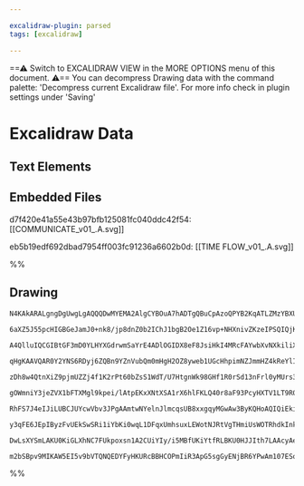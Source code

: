 ```yaml
---

excalidraw-plugin: parsed
tags: [excalidraw]

---
```

==⚠  Switch to EXCALIDRAW VIEW in the MORE OPTIONS menu of this document. ⚠== You can decompress Drawing data with the command palette: 'Decompress current Excalidraw file'. For more info check in plugin settings under 'Saving'


# Excalidraw Data

## Text Elements
## Embedded Files
d7f420e41a55e43b97bfb125081fc040ddc42f54: [[COMMUNICATE_v01_.A.svg]]

eb5b19edf692dbad7954ff003fc91236a6602b0d: [[TIME FLOW_v01_.A.svg]]

%%
## Drawing
```compressed-json
N4KAkARALgngDgUwgLgAQQQDwMYEMA2AlgCYBOuA7hADTgQBuCpAzoQPYB2KqATLZMzYBXUtiRoIACyhQ4zZAHoFAc0JRJQgEYA6bGwC2CgF7N6hbEcK4OCtptbErHALRY8RMpWdx8Q1TdIEfARcZgRmBShcZQUebQBGeO0ABho6IIR9BA4oZm4AbXAwUDBSiBJuCAB1ACtNADEEAFEhXDTSyFhESsJ9aKR+MsxuZwBmHgBObQAOADYAFmSAVnil

6aXZ5J55pcHIGBGeJamJ0+nk8/jp8dnZ0b2IChJ1bgB2Oe1Z16vp+NHXnivZKzeIPSQIQjKaTcO5JJZbWZLIGI7ZrB7WZTBbjJB7MKCkNgAawQAGE2Pg2KRKvjrMw4LhAjl2mVNLhsITlAShBxiGSKVSJDSOHSGdkoMzIAAzQj4fAAZVgWIkkjZGkCEogeIJxKqz0k3FBRQE+KJCAVMCV6EEHg1XKhHHCeTQho6EDY9OwagOzuSOKNEC5PIdzCdq

A4QlluIQCGIBtGF3mD0YLHYXGdrwmSaYrE4ADlOGIDX8eF8JsiHkI4MRcFAYwbXvNXkiliXNrcHoRmAARDK12NoSUEMIPTnCOAASWIofyAF0HpphDymsEsjlp3P/UQOITuOHI5u2Oy6wOhwgHtLgpPKsRXpL5jxkgh5vFcEslk/Rpoy5pJZp4kcLniSVsGSRZiGIbB70lJZ5g1Zh3HEVBCg6MAXQ6eIjQ3V1CB5LBKlweIICKABfQYSjKCoJAAQR

qHgKAAVQAR0Y2YNS6RDyj6ZQBn9YZnVubQm0mHgH2OZ8yweb1UGcHhpimNZJmmHZ4kReYlIeJ5iBeNAS1eGZXlGRtvnWC4H0Tf1wUhaEdMM7QJnhRszgmVZklWdEOExRC/VdLVTT5SlqXIYV6UZcV5zZDlA15ckAsFIKRVCjUL3lRUOJVbA1R4nyTR1PUDVxHKzVSyprQqB47UkYNQzQyB3TZL0DV9crF2IKrdwjfAo2PVBFgmLYsxTTgi28spkx

zDh8w4QtnXiZ9pjmUZZj4f1K2rPt60bZsS1WdT/U7HtgnWk98GHf1R0rSd13nFrl0yMUrs3HCdzQPdOoPI9+1QQcTrPf0LwQK8JAQTQlj/CYY0lWYJh4YhWRvez5klSVfVGYDnJ4RbcFuLZNGSWNcQQgojVQvZUMwjtcL49BcB4IjSmI8AsIgXA4DgBUa0Q8joHBLJKiIKEwqKBhCAQCgACEIvOnl/IFdAAGJfUV1JBggbARFC8da30BVtVJGLZY

gOWmniY3jeZVX1bFTXMgl9kpei/lAtpEKxXNtXSA1rX6hlFKLQ40r8aF93PcyHXTV1LT9R0lXg6trWw+Jc1LU1ckyqDy2cmt/QACVhHtR18vTj248yAB5D0Gp9EaLeLzOvc4KB6lwfQZSktCa5D/R6gbuVCCMRCHxjjOoCzgAVLAoCo/m03QYJJUFspY7r0OolISePbYChwVwT7XqH2uR61poeSojet5CT7mbPt3h6z0+CQoUf4A4qLzfgglZQAD

RhFS7J4eIJiLUBCJUYcwVbv3JPgAAmtwNYelnJlmcqsUB8xxgqyMGwAw3ByKQHoAQIQiEkiuSEqMEi+9O6525K1AuEhX4q05CQXu/d2r7jKAw4gCoEBwFgfQ0gJAACybBiDNA4LgTQwRPrfVOmwvhDtYqoBwRAMW5JL6kGUKyAAFKA6gqBtG6OmDo5I2glgAEoNTZwQMoCMDJKhqM0SWHRDjeCzEMcYsxZCg76wAAoEAQDITm/oMirigAnRCyFXR

y3qFE6JEpIByzFvUEkSwSRi1iYbKi0wqL1DFqxUmhsuxLEWotNJRtVgTHmiUsWOTRhdkInkuWSwuyjDFiSWm9TQErBJBMEpMEqLJCaK8EprwqLG3qLBep5x6ivCaUMxpalpiVKySWVJ9Sol9QASU+oyx6gljpqULCZQgliltpFFqRMULQHii7Jk9Sjg8DFqMOpxNDZQ2+BmEpVEuzLGWJUkE9llbPLlmWbYYtxmAsWskLsWSSnJCojwFJowSkAOm

DwLsXYSmLAKU0KiGLXhNC7FUkpoxsn1A2CUiYIy/i5MBfUKiYtfRLBKU0HJJIth7LAAcyAeAOB4OYCc+25yIlK19DC+EmxBn1NhckVlTQYV9MVjCrZvpqUXIVvS+M9QYXxl9JqyVDL/wwt9MbBZkrHlUXiCSLVACDWSufIsCVgLZoWuSIi25z4mgivqQA/pIrMIeMXsPUJ5coCplDHvIWkpyBZAsbhPhHlsGBNEeI7q+ICEPGwEQbhaBU2/VdKI3

m2bSBpv9MIKAW5EI5v9bVTQNQEDYFyHKURcBBHCOPmIiR3ApG5sgGyENjBR6YPwAm107ESoZHramDUas8QGCft0F6HUHgUg+p208S7QiTwnf2wdLC3qukjQYOU46Q1DWOmEEi4BSJ0H+qGYADNiJAA==
```
%%